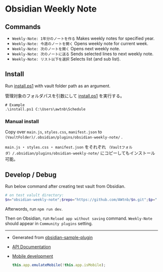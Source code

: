 # Obsidian Weekly Note

## Commands

- `Weekly-Note: 1年分のノートを作る` Makes weekly notes for specified year.
- `Weekly-Note: 今週のノートを開く` Opens weekly note for current week.
- `Weekly-Note: 次のノートを開く` Opens next weekly note.
- `Weekly-Note: 次のノートに送る` Sends selected lines to next weekly note.
- `Weekly-Note: リスト以下を選択` Selects list (and sub list).


## Install

Run [install.ps1](install.ps1) with vault folder path as an argument.

管理対象のフォルダパスを引数にして [install.ps1](install.ps1) を実行する。

```
# Example
.\install.ps1 C:\Users\awtnb\Schedule
```

### Manual install

Copy over `main.js`, `styles.css`, `manifest.json` to `(VaultFolder)/.obsidian/plugins/obsidian-weekly-note/` .

`main.js` ・ `styles.css` ・ `manifest.json` をそれぞれ `（Vaultフォルダ）/.obsidian/plugins/obsidian-weekly-note/` にコピーしてもインストール可能。

## Develop / Debug

Run below command after creating test vault from Obsidian.

```PowerShell
# on test valult directory:
$n="obsidian-weekly-note";$repo="https://github.com/AWtnb/$n.git";$p=".obsidian"|Join-Path -ChildPath "plugins";if (-not(Test-Path $p -PathType Container)){New-Item -Path $p -ItemType Directory}Push-Location $p;git clone $repo; cd $n;npm install;code .;Pop-Location
```

Afterwords, run `npm run dev`.

Then on Obsidian, run `Reload app without saving` command. `Weekly-Note` should appear in `Community plugins` setting.


---

- Generated from [obsidian-sample-plugin](https://github.com/obsidianmd/obsidian-sample-plugin)
- [API Documentation](https://github.com/obsidianmd/obsidian-api)
- [Mobile development](https://docs.obsidian.md/Plugins/Getting+started/Mobile+development)

    ```JavaScript
    this.app.emulateMobile(!this.app.isMobile);
    ```
